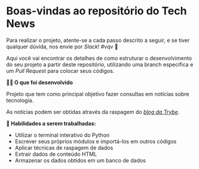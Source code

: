 # Boas-vindas ao repositório do Tech News

Para realizar o projeto, atente-se a cada passo descrito a seguir, e se tiver qualquer dúvida, nos envie por _Slack_! #vqv 🚀

Aqui você vai encontrar os detalhes de como estruturar o desenvolvimento do seu projeto a partir deste repositório, utilizando uma branch específica e um _Pull Request_ para colocar seus códigos.

<strong>👨‍💻 O que foi desenvolvido</strong><br />

  Projeto que tem como principal objetivo fazer consultas em notícias sobre tecnologia.

  As notícias podem ser obtidas através da raspagem do [_blog da Trybe_](https://blog.betrybe.com).

  <strong>🚵 Habilidades a serem trabalhadas:</strong>
  <ul>
    <li>Utilizar o terminal interativo do Python</li>
    <li>Escrever seus próprios módulos e importá-los em outros códigos</li>
    <li>Aplicar técnicas de raspagem de dados</li>
    <li>Extrair dados de conteúdo HTML</li>
    <li>Armazenar os dados obtidos em um banco de dados</li>
  </ul>
